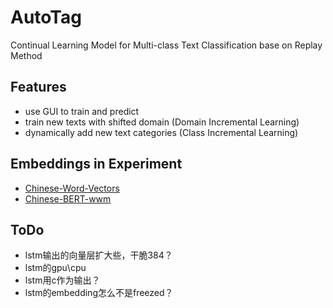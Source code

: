 # AutoTag

Continual Learning Model for Multi-class Text Classification base on Replay Method

## Features

- use GUI to train and predict
- train new texts with shifted domain (Domain Incremental Learning)
- dynamically add new text categories (Class Incremental Learning)

## Embeddings in Experiment

- [Chinese-Word-Vectors](https://github.com/Embedding/Chinese-Word-Vectors)
- [Chinese-BERT-wwm](https://github.com/ymcui/Chinese-BERT-wwm)

## ToDo

- lstm输出的向量层扩大些，干脆384？
- lstm的gpu\cpu
- lstm用c作为输出？
- lstm的embedding怎么不是freezed？

